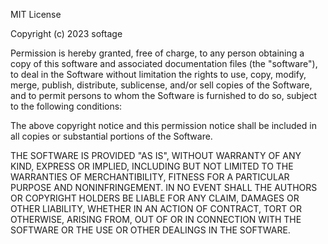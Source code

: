 MIT License

Copyright (c) 2023 softage

Permission is hereby granted, free of charge, to any person obtaining a copy of this software and associated documentation files 
(the "software"), to deal in the Software without limitation the rights to use, copy, modify, merge, publish, distribute, sublicense,
and/or sell copies of the Software, and to permit persons to whom the Software is furnished to do so, subject to the following 
conditions:

The above copyright notice and this permission notice shall be included in all copies or substantial portions of the Software.

THE SOFTWARE IS PROVIDED "AS IS", WITHOUT WARRANTY OF ANY KIND, EXPRESS OR IMPLIED, INCLUDING BUT NOT LIMITED TO THE WARRANTIES OF 
MERCHANTIBILITY, FITNESS FOR A PARTICULAR PURPOSE AND NONINFRINGEMENT. IN NO EVENT SHALL THE AUTHORS OR COPYRIGHT HOLDERS BE LIABLE FOR 
ANY CLAIM, DAMAGES OR OTHER LIABILITY, WHETHER IN AN ACTION OF CONTRACT, TORT OR OTHERWISE, ARISING FROM, OUT OF OR IN CONNECTION WITH 
THE SOFTWARE OR THE USE OR OTHER DEALINGS IN THE SOFTWARE.
